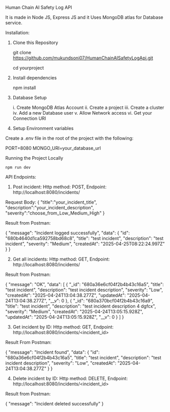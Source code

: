 Human Chain AI Safety Log API

It is made in Node JS, Express JS and it Uses MongoDB atlas for Database service.

Installation: 
1. Clone this Repository

    git clone https://github.com/mukundsoni07/HumanChainAISafetyLogApi.git

    cd yourproject

3. Install dependencies

    npm install

4. Database Setup

    i. Create MongoDB Atlas Account
    ii. Create a project
    iii. Create a cluster
    iv. Add a new Database user 
    v. Allow Network access
    vi. Get your Connection URI

5. Setup Environment variables

Create a .env file in the root of the project with the following:
 
 PORT=8080
 MONGO_URI=your_database_url

Running the Project Locally

    npm run dev


API Endpoints:

1. Post incident: Http method: POST, Endpoint: http://localhost:8080/incidents/ 

Request Body: 
{
    "title":"your_incident_title",
    "description":"your_incident_description",
    "severity":"choose_from_Low_Medium_High"
}

Result from Postman:

{
    "message": "Incident logged successfully",
    "data": {
        "id": "680b4640d1ca592758bd68c8",
        "title": "test incident",
        "description": "test incident",
        "severity": "Medium",
        "createdAt": "2025-04-25T08:22:24.997Z"
    }
}

2. Get all incidents: Http method: GET, Endpoint:  http://localhost:8080/incidents/

Result from Postman: 

{
    "message": "OK",
    "data": [
        {
            "_id": "680a36e6cf04f2b4b43c16a5",
            "title": "test incident",
            "description": "test incident description",
            "severity": "Low",
            "createdAt": "2025-04-24T13:04:38.277Z",
            "updatedAt": "2025-04-24T13:04:38.277Z",
            "__v": 0
        },
        {
            "_id": "680a370bcf04f2b4b43c16a9",
            "title": "test incident",
            "description": "test incident description 4 dgfcx",
            "severity": "Medium",
            "createdAt": "2025-04-24T13:05:15.928Z",
            "updatedAt": "2025-04-24T13:05:15.928Z",
            "__v": 0
        }
    ]
}

3. Get incident by ID: Http method: GET, Endpoint: http://localhost:8080/incidents/<incident_id>

Result From Postman:

{
    "message": "Incident found",
    "data": {
        "id": "680a36e6cf04f2b4b43c16a5",
        "title": "test incident",
        "description": "test incident description",
        "severity": "Low",
        "createdAt": "2025-04-24T13:04:38.277Z"
    }
}

4. Delete incident by ID: Http method: DELETE, Endpoint: http://localhost:8080/incidents/<incident_id>

Result from Postman:

{
    "message": "Incident deleted successfully"
}
